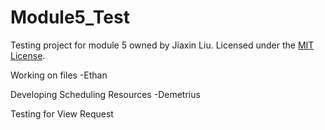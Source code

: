 # Module5_Test
Testing project for module 5 owned by Jiaxin Liu. Licensed under the [MIT License](LICENSE).

Working on files -Ethan


Developing Scheduling Resources -Demetrius


Testing for View Request
